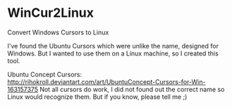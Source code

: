 # WinCur2Linux
Convert Windows Cursors to Linux


I've found the Ubuntu Cursors which were unlike the name, designed for Windows. 
But I wanted to use them on a Linux machine, so I created this tool.

Ubuntu Concept Cursors: http://rihokroll.deviantart.com/art/UbuntuConcept-Cursors-for-Win-163157375 
Not all cursors do work, I did not found out the correct name so Linux would recognize them. But if you know, please tell me ;)
